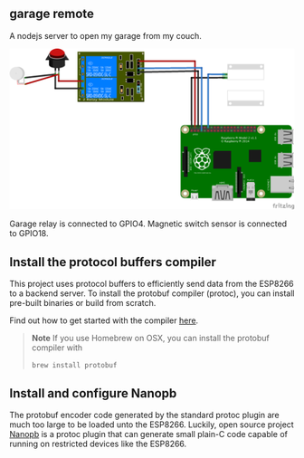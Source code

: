 ## garage remote

A nodejs server to open my garage from my couch.

![connection diagram](./docs/wiring-diagram.png)

Garage relay is connected to GPIO4.
Magnetic switch sensor is connected to GPIO18.

## Install the protocol buffers compiler

This project uses protocol buffers to efficiently send data from the ESP8266 to a backend server.  To install the protobuf compiler (protoc), you can install pre-built binaries or build from scratch.

Find out how to get started with the compiler [here](https://github.com/google/protobuf#protocol-compiler-installation).

> **Note** If you use Homebrew on OSX, you can install the protobuf compiler with 
> ```
> brew install protobuf
> ```

## Install and configure Nanopb

The protobuf encoder code generated by the standard protoc plugin are much too large to be loaded unto the ESP8266. Luckily, open source project [Nanopb](https://github.com/nanopb/nanopb) is a protoc plugin that can generate small plain-C code capable of running on restricted devices like the ESP8266.
